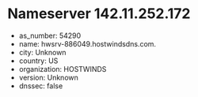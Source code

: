 # Nameserver 142.11.252.172

* as_number: 54290
* name: hwsrv-886049.hostwindsdns.com.
* city: Unknown
* country: US
* organization: HOSTWINDS
* version: Unknown
* dnssec: false

